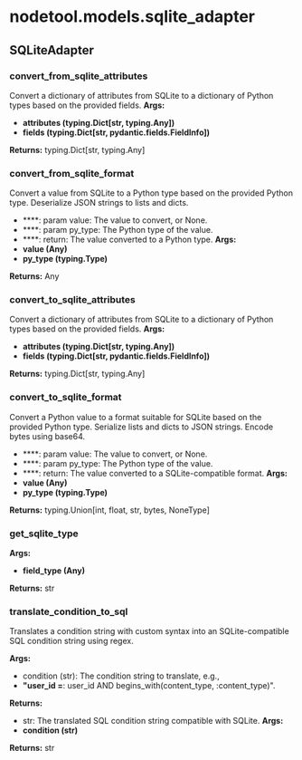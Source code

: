 # nodetool.models.sqlite_adapter

## SQLiteAdapter

### convert_from_sqlite_attributes

Convert a dictionary of attributes from SQLite to a dictionary of Python types based on the provided fields.
**Args:**
- **attributes (typing.Dict[str, typing.Any])**
- **fields (typing.Dict[str, pydantic.fields.FieldInfo])**

**Returns:** typing.Dict[str, typing.Any]

### convert_from_sqlite_format

Convert a value from SQLite to a Python type based on the provided Python type.
Deserialize JSON strings to lists and dicts.

- ****: param value: The value to convert, or None.
- ****: param py_type: The Python type of the value.
- ****: return: The value converted to a Python type.
**Args:**
- **value (Any)**
- **py_type (typing.Type)**

**Returns:** Any

### convert_to_sqlite_attributes

Convert a dictionary of attributes from SQLite to a dictionary of Python types based on the provided fields.
**Args:**
- **attributes (typing.Dict[str, typing.Any])**
- **fields (typing.Dict[str, pydantic.fields.FieldInfo])**

**Returns:** typing.Dict[str, typing.Any]

### convert_to_sqlite_format

Convert a Python value to a format suitable for SQLite based on the provided Python type.
Serialize lists and dicts to JSON strings. Encode bytes using base64.

- ****: param value: The value to convert, or None.
- ****: param py_type: The Python type of the value.
- ****: return: The value converted to a SQLite-compatible format.
**Args:**
- **value (Any)**
- **py_type (typing.Type)**

**Returns:** typing.Union[int, float, str, bytes, NoneType]

### get_sqlite_type

**Args:**
- **field_type (Any)**

**Returns:** str

### translate_condition_to_sql

Translates a condition string with custom syntax into an SQLite-compatible SQL condition string using regex.


**Args:**


- condition (str): The condition string to translate, e.g.,
- **"user_id =**: user_id AND begins_with(content_type, :content_type)".


**Returns:**


- str: The translated SQL condition string compatible with SQLite.
**Args:**
- **condition (str)**

**Returns:** str

